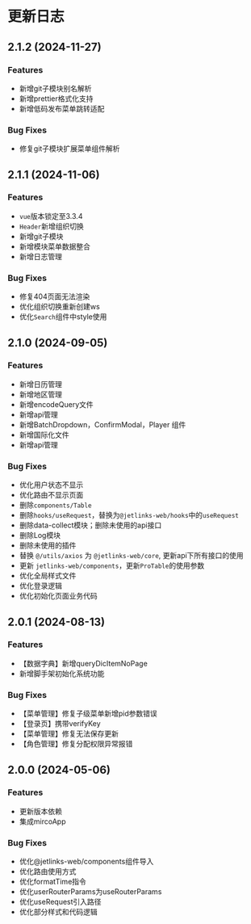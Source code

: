 # 更新日志

## 2.1.2 (2024-11-27)

### Features
* 新增git子模块别名解析
* 新增prettier格式化支持
* 新增低码发布菜单跳转适配

### Bug Fixes
* 修复git子模块扩展菜单组件解析

## 2.1.1 (2024-11-06)

### Features
* `vue`版本锁定至3.3.4
* `Header`新增组织切换
* 新增git子模块
* 新增模块菜单数据整合
* 新增日志管理

### Bug Fixes
* 修复404页面无法渲染
* 优化组织切换重新创建ws
* 优化`Search`组件中style使用

## 2.1.0 (2024-09-05)

### Features
* 新增日历管理
* 新增地区管理
* 新增encodeQuery文件
* 新增api管理
* 新增BatchDropdown，ConfirmModal，Player 组件
* 新增国际化文件
* 新增api管理

### Bug Fixes
* 优化用户状态不显示
* 优化路由不显示页面
* 删除`components/Table`
* 删除`hooks/useRequest`，替换为`@jetlinks-web/hooks`中的`useRequest`
* 删除data-collect模块；删除未使用的api接口
* 删除Log模块
* 删除未使用的插件
* 替换 `@/utils/axios` 为 `@jetlinks-web/core`, 更新api下所有接口的使用
* 更新 `jetlinks-web/components`，更新`ProTable`的使用参数
* 优化全局样式文件
* 优化登录逻辑
* 优化初始化页面业务代码

## 2.0.1 (2024-08-13)

### Features
* 【数据字典】新增queryDicItemNoPage
* 新增脚手架初始化系统功能

### Bug Fixes
* 【菜单管理】修复子级菜单新增pid参数错误
* 【登录页】携带verifyKey
* 【菜单管理】修复无法保存更新
* 【角色管理】修复分配权限异常报错


## 2.0.0 (2024-05-06)

### Features
* 更新版本依赖
* 集成mircoApp

### Bug Fixes
* 优化@jetlinks-web/components组件导入
* 优化路由使用方式
* 优化formatTime指令
* 优化userRouterParams为useRouterParams
* 优化useRequest引入路径
* 优化部分样式和代码逻辑
